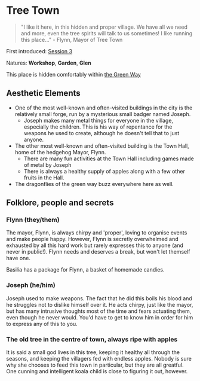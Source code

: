 # Tree Town

> "I like it here, in this hidden and proper village. We have all we need and more, even the tree spirits will talk to us sometimes! I like running this place..." - Flynn, Mayor of Tree Town

First introduced: [Session 3](../Sessions/Session-3/general.md)

Natures: **Workshop**, **Garden**, **Glen**

This place is hidden comfortably within [the Green Way](green-way.md)

## Aesthetic Elements

- One of the most well-known and often-visited buildings in the city is the relatively small forge, run by a mysterious small badger named Joseph.
  - Joseph makes many metal things for everyone in the village, especially the children. This is his way of repentance for the weapons he used to create, although he doesn't tell that to just anyone.
- The other most well-known and often-visited building is the Town Hall, home of the hedgehog Mayor, Flynn.
  - There are many fun activities at the Town Hall including games made of metal by Joseph
  - There is always a healthy supply of apples along with a few other fruits in the Hall.
- The dragonflies of the green way buzz everywhere here as well.

## Folklore, people and secrets

### Flynn (they/them)

The mayor, Flynn, is always chirpy and 'proper', loving to organise events and make people happy. However, Flynn is secretly overwhelmed and exhausted by all this hard work but rarely expresses this to anyone (and never in public!). Flynn needs and deserves a break, but won't let themself have one.

Basilia has a package for Flynn, a basket of homemade candies.

### Joseph (he/him)

Joseph used to make weapons. The fact that he did this boils his blood and he struggles not to dislike himself over it. He acts chirpy, just like the mayor, but has many intrusive thoughts most of the time and fears actuating them, even though he never would. You'd have to get to know him in order for him to express any of this to you.

### The old tree in the centre of town, always ripe with apples

It is said a small god lives in this tree, keeping it healthy all through the seasons, and keeping the villagers fed with endless apples. Nobody is sure why she chooses to feed this town in particular, but they are all greatful. One cunning and intelligent koala child is close to figuring it out, however.
